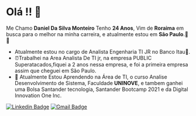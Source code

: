 # Olá !! 🙂

Me Chamo **Daniel Da Silva Monteiro** Tenho **24 Anos**, Vim de **Roraima** em busca para o melhor na minha carreira, e atualmente estou em **São Paulo**.🎯🔎

- Atualmente estou no cargo de Analista Engenharia TI JR no Banco Itau🧡.
- ⏰Trabalhei na Area Analista De TI jr, na empresa PUBLIC Superatacados,fiquei a 2 anos nessa empresa, e foi a primeira empresa assim que cheguei em São Paulo.
- 🔎 Atualmente Estou Aprendendo na  Área de TI, o curso Analise Desenvolvimento de Sistema, Faculdade **UNINOVE**, e tambem ganhei uma Bolsa Santander tecnologia, Santander Bootcamp 2021 e da Digital Innovation One Inc.

 [![Linkedin Badge](https://img.shields.io/badge/-Daniel%20Monteiro-6633cc?style=flat-square&logo=Linkedin&logoColor=white&link=https://www.linkedin.com/in/daniel-monteiro-910182207//)](https://www.linkedin.com/in/daniel-monteiro-910182207/) 
[![Gmail Badge](https://img.shields.io/badge/-danielmontcosta55@Gmail.com-6633cc?style=flat-square&logo=Gmail&logoColor=white&link=mailto:danielmontcosta55@gmail.com)](mailto:danielmontcosta55@gmail.com)
